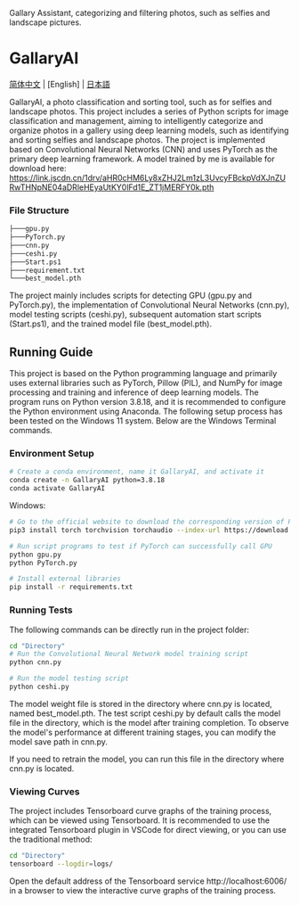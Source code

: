 Gallary Assistant, categorizing and filtering photos, such as selfies and landscape pictures.


# GallaryAI

[简体中文](README-CN.md) | [English] | [日本語](README_JA.md)

GallaryAI, a photo classification and sorting tool, such as for selfies and landscape photos. This project includes a series of Python scripts for image classification and management, aiming to intelligently categorize and organize photos in a gallery using deep learning models, such as identifying and sorting selfies and landscape photos. The project is implemented based on Convolutional Neural Networks (CNN) and uses PyTorch as the primary deep learning framework. A model trained by me is available for download here: https://link.jscdn.cn/1drv/aHR0cHM6Ly8xZHJ2Lm1zL3UvcyFBckpVdXJnZURwTHNpNE04aDRleHEyaUtKY0lFd1E_ZT1jMERFY0k.pth

### File Structure

```bash
├───gpu.py
├───PyTorch.py
├───cnn.py
├───ceshi.py
├───Start.ps1
├───requirement.txt
└───best_model.pth
```

The project mainly includes scripts for detecting GPU (gpu.py and PyTorch.py), the implementation of Convolutional Neural Networks (cnn.py), model testing scripts (ceshi.py), subsequent automation start scripts (Start.ps1), and the trained model file (best_model.pth).

## Running Guide
This project is based on the Python programming language and primarily uses external libraries such as PyTorch, Pillow (PIL), and NumPy for image processing and training and inference of deep learning models. The program runs on Python version 3.8.18, and it is recommended to configure the Python environment using Anaconda. The following setup process has been tested on the Windows 11 system. Below are the Windows Terminal commands.

### Environment Setup
```bash
# Create a conda environment, name it GallaryAI, and activate it
conda create -n GallaryAI python=3.8.18
conda activate GallaryAI
```


Windows:
```bash 
# Go to the official website to download the corresponding version of PyTorch. Manual installation of the full version of PyTorch is required for GPU training
pip3 install torch torchvision torchaudio --index-url https://download.pytorch.org/whl/cu121

# Run script programs to test if PyTorch can successfully call GPU
python gpu.py
python PyTorch.py

# Install external libraries
pip install -r requirements.txt
```

### Running Tests

The following commands can be directly run in the project folder:

```bash
cd "Directory"
# Run the Convolutional Neural Network model training script
python cnn.py

# Run the model testing script
python ceshi.py
```

The model weight file is stored in the directory where cnn.py is located, named best_model.pth. The test script ceshi.py by default calls the model file in the directory, which is the model after training completion. To observe the model's performance at different training stages, you can modify the model save path in cnn.py.

If you need to retrain the model, you can run this file in the directory where cnn.py is located.

### Viewing Curves
The project includes Tensorboard curve graphs of the training process, which can be viewed using Tensorboard. It is recommended to use the integrated Tensorboard plugin in VSCode for direct viewing, or you can use the traditional method:

```bash
cd "Directory"
tensorboard --logdir=logs/
```

Open the default address of the Tensorboard service http://localhost:6006/ in a browser to view the interactive curve graphs of the training process.

